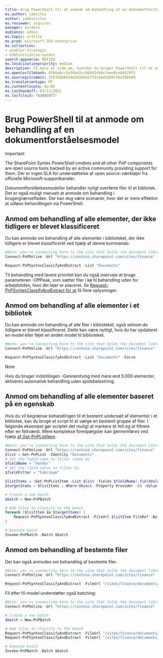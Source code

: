 ```yaml
---
title: Brug PowerShell til at anmode om behandling af en dokumentforståelsesmodel
ms.author: jaeccles
author: jameseccles
ms.reviewer: ssquires
manager: serdars
audience: admin
ms.topic: article
ms.prod: microsoft-365-enterprise
ms.collection:
- enabler-strategic
- m365initiative-syntex
search.appverid: MET150
ms.localizationpriority: medium
description: Få mere at vide om, hvordan du bruger PowerShell til at anmode om behandling af SharePoint Syntex dokumentforståelsesmodel.
ms.openlocfilehash: 8f66a0cc5e59ad2ccb6b92d98cfaee8ce84470f2
ms.sourcegitcommit: 3fb76db6b34e24569417f4c8a41b99f46a780389
ms.translationtype: MT
ms.contentlocale: da-DK
ms.lasthandoff: 03/17/2022
ms.locfileid: "63601073"
---
```

# <a name="use-powershell-to-request-processing-by-a-document-understanding-model"></a>Brug PowerShell til at anmode om behandling af en dokumentforståelsesmodel

> [!IMPORTANT]
> The SharePoint Syntex PowerShell cmdlets and all other PnP components are open source tools backed by an active community providing support for them. Der er ingen SLA for understøttelse af open source-værktøjer fra officielle Microsoft-supportkanaler.

Dokumentforståelsesmodeller behandler nyligt overførte filer til et bibliotek. Det er også muligt manuelt at anmode om behandling i brugergrænsefladen. Der kan dog være scenarier, hvor det er mere effektivt at udløse behandlingen via PowerShell.

## <a name="request-processing-of-all-items-that-have-not-been-previously-classified"></a>Anmod om behandling af alle elementer, der ikke tidligere er blevet klassificeret

Du kan anmode om behandling af alle elementer i biblioteket, der ikke tidligere er blevet klassificeret ved hjælp af denne kommando:

```PowerShell
#Note: you're connecting here to the site that holds the document library you want to process
Connect-PnPOnline -Url "https://contoso.sharepoint.com/sites/finance"

Request-PnPSyntexClassifyAndExtract -List "Documents"
```

Til behandling med lavere prioritet kan du også overveje at bruge parameteren -OffPeak, som sætter filer i kø til behandling uden for arbejdstiden, hvor din lejer er placeret. Se [Request-PnPSyntexClassifyAndExtract for at](https://pnp.github.io/powershell/cmdlets/Request-PnPSyntexClassifyAndExtract.html) få flere oplysninger.

## <a name="request-processing-of-all-items-in-a-library"></a>Anmod om behandling af alle elementer i et bibliotek

Du kan anmode om behandling af alle filer i biblioteket, også selvom de tidligere er blevet klassificeret. Dette kan være nyttigt, hvis du har opdateret en model eller føjet en anden model til biblioteket.

```PowerShell
#Note: you're connecting here to the site that holds the document library you want to process
Connect-PnPOnline -Url "https://contoso.sharepoint.com/sites/finance"

Request-PnPSyntexClassifyAndExtract -List "Documents" -Force
```

> [!NOTE]
> Hvis du bruger indstillingen -Gennemtving med mere end 5.000 elementer, aktiveres automatisk behandling uden spidsbelastning.

## <a name="request-processing-of-all-items-based-on-a-property"></a>Anmod om behandling af alle elementer baseret på en egenskab

Hvis du vil begrænse behandlingen til et bestemt undersæt af elementer i et bibliotek, kan du bruge et script til at vælge en bestemt gruppe af filer. I følgende eksempel gør scriptet det muligt at markere et felt og at filtrere efter en feltværdi. Mere komplekse forespørgsler kan gennemføres ved hjælp [af Get-PnPListItem](https://pnp.github.io/powershell/cmdlets/Get-PnPListItem.html).

```PowerShell
#Note: you're connecting here to the site that holds the document library you want to process
Connect-PnPOnline -Url "https://contoso.sharepoint.com/sites/finance"
$list = Get-PnPList -Identity "Documents"
# Set the field name to filter items by
$fieldName = "Vendor"
# Set the field value to filter by
$fieldFilter = "Fabrikam"

$listItems = (Get-PnPListItem -List $list -fields $fieldName).fieldValues
$targetItems = $listItems | Where-Object -Property Provider -EQ -Value $fieldFilter

# Create a new batch
$batch = New-PnPBatch

# Add files to classify to the batch
foreach ($listItem in $targetItems) {
    Request-PnPSyntexClassifyAndExtract -FileUrl $listItem.FileRef -Batch $classifyBatch
}

# Execute batch
Invoke-PnPBatch -Batch $batch
```

## <a name="request-processing-of-specific-files"></a>Anmod om behandling af bestemte filer

Der kan også anmodes om behandling af bestemte filer.

```PowerShell
#Note: you're connecting here to the site that holds the document library you want to process
Connect-PnPOnline -Url "https://contoso.sharepoint.com/sites/finance"

Request-PnPSyntexClassifyAndExtract -FileUrl "/sites/finance/documents/contoso contract.docx"
```

Fil efter fil-model understøtter også batching:

```PowerShell
#Note: you're connecting here to the site that holds the document library you want to process
Connect-PnPOnline -Url "https://contoso.sharepoint.com/sites/finance"

# Create a new batch
$batch = New-PnPBatch

# Add files to classify to the batch
Request-PnPSyntexClassifyAndExtract -FileUrl "/sites/finance/documents/contoso contract.docx" -Batch $batch
Request-PnPSyntexClassifyAndExtract -FileUrl "/sites/finance/documents/relecloud contract.docx" -Batch $batch

# Execute batch
Invoke-PnPBatch -Batch $batch
```
